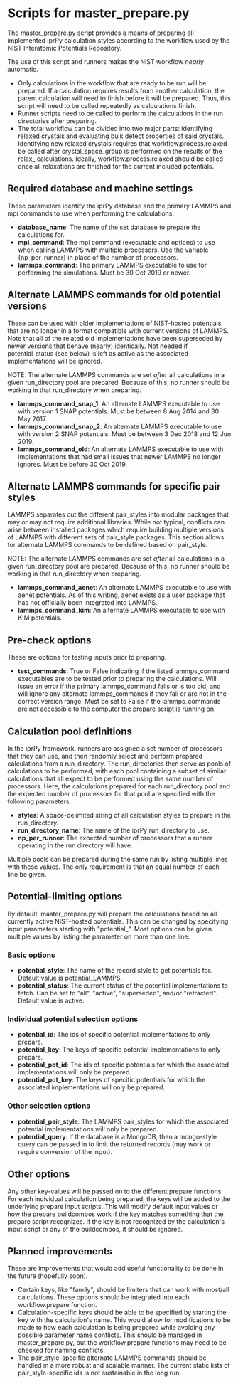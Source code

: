 # Scripts for master_prepare.py

The master_prepare.py script provides a means of preparing all implemented iprPy calculation styles according to the workflow used by the NIST Interatomic Potentials Repository.  

The use of this script and runners makes the NIST workflow *nearly* automatic.

- Only calculations in the workflow that are ready to be run will be prepared.  If a calculation requires results from another calculation, the parent calculation will need to finish before it will be prepared.  Thus, this script will need to be called repeatedly as calculations finish.
- Runner scripts need to be called to perform the calculations in the run directories after preparing.
- The total workflow can be divided into two major parts: identifying relaxed crystals and evaluating bulk defect properties of said crystals.  Identifying new relaxed crystals requires that workflow.process.relaxed be called after crystal_space_group is performed on the results of the relax_ calculations.  Ideally, workflow.process.relaxed should be called once all relaxations are finished for the current included potentials.

## Required database and machine settings

These parameters identify the iprPy database and the primary LAMMPS and mpi commands to use when performing the calculations.

- **database_name**: The name of the set database to prepare the calculations for.
- **mpi_command**: The mpi command (executable and options) to use when calling LAMMPS with multiple processors.  Use the variable {np_per_runner} in place of the number of processors.
- **lammps_command**: The primary LAMMPS executable to use for performing the simulations.  Must be 30 Oct 2019 or newer.

## Alternate LAMMPS commands for old potential versions

These can be used with older implementations of NIST-hosted potentials that are no longer in a format compatible with current versions of LAMMPS.  Note that all of the related old implementations have been superseded by newer versions that behave (nearly) identically. Not needed if potential_status (see below) is left as active as the associated implementations will be ignored.

NOTE: The alternate LAMMPS commands are set *after* all calculations in a given run_directory pool are prepared.  Because of this, no runner should be working in that run_directory when preparing. 

- **lammps_command_snap_1**: An alternate LAMMPS executable to use with version 1 SNAP potentials.  Must be between 8 Aug 2014 and 30 May 2017. 
- **lammps_command_snap_2**: An alternate LAMMPS executable to use with version 2 SNAP potentials.  Must be between 3 Dec 2018 and 12 Jun 2019. 
- **lammps_command_old**: An alternate LAMMPS executable to use with implementations that had small issues that newer LAMMPS no longer ignores.  Must be before 30 Oct 2019.

## Alternate LAMMPS commands for specific pair styles

LAMMPS separates out the different pair_styles into modular packages that may or may not require additional libraries.  While not typical, conflicts can arise between installed packages which require building multiple versions of LAMMPS with different sets of pair_style packages.  This section allows for alternate LAMMPS commands to be defined based on pair_style.

NOTE: The alternate LAMMPS commands are set *after* all calculations in a given run_directory pool are prepared.  Because of this, no runner should be working in that run_directory when preparing. 

- **lammps_command_aenet**: An alternate LAMMPS executable to use with aenet potentials.  As of this writing, aenet exists as a user package that has not officially been integrated into LAMMPS.
- **lammps_command_kim**: An alternate LAMMPS executable to use with KIM potentials. 

## Pre-check options

These are options for testing inputs prior to preparing.

- **test_commands**: True or False indicating if the listed lammps_command executables are to be tested prior to preparing the calculations.  Will issue an error if the primary lammps_command fails or is too old, and will ignore any alternate lammps_commands if they fail or are not in the correct version range.  Must be set to False if the lammps_commands are not accessible to the computer the prepare script is running on.

## Calculation pool definitions

In the iprPy framework, runners are assigned a set number of processors that they can use, and then randomly select and perform prepared calculations from a run_directory.  The run_directories then serve as pools of calculations to be performed, with each pool containing a subset of similar calculations that all expect to be performed using the same number of processors.  Here, the calculations prepared for each run_directory pool and the expected number of processors for that pool are specified with the following parameters.

- **styles**: A space-delimited string of all calculation styles to prepare in the run_directory.
- **run_directory_name**: The name of the iprPy run_directory to use.
- **np_per_runner**: The expected number of processors that a runner operating in the run directory will have.

Multiple pools can be prepared during the same run by listing multiple lines with these values.  The only requirement is that an equal number of each line be given.

## Potential-limiting options

By default, master_prepare.py will prepare the calculations based on all currently active NIST-hosted potentials.  This can be changed by specifying input parameters starting with "potential_".  Most options can be given multiple values by listing the parameter on more than one line.

### Basic options

- **potential_style**: The name of the record style to get potentials for.  Default value is potential_LAMMPS.
- **potential_status**: The current status of the potential implementations to fetch.  Can be set to "all", "active", "superseded", and/or "retracted".  Default value is active.

### Individual potential selection options

- **potential_id**: The ids of specific potential implementations to only prepare.
- **potential_key**: The keys of specific potential implementations to only prepare.
- **potential_pot_id**: The ids of specific potentials for which the associated implementations will only be prepared.
- **potential_pot_key**: The keys of specific potentials for which the associated implementations will only be prepared.

### Other selection options

- **potential_pair_style**: The LAMMPS pair_styles for which the associated potential implementations will only be prepared.
- **potential_query**: If the database is a MongoDB, then a mongo-style query can be passed in to limit the returned records (may work or require conversion of the input).

## Other options

Any other key-values will be passed on to the different prepare functions.  For each individual calculation being prepared, the keys will be added to the underlying prepare input scripts.  This will modify default input values or how the prepare buildcombos work if the key matches something that the prepare script recognizes.  If the key is not recognized by the calculation's input script or any of the buildcombos, it should be ignored. 

## Planned improvements

These are improvements that would add useful functionality to be done in the future (hopefully soon).

- Certain keys, like "family", should be limiters that can work with most/all calculations.  These options should be integrated into each workflow.prepare function.
- Calculation-specific keys should be able to be specified by starting the key with the calculation's name.  This would allow for modifications to be made to how each calculation is being prepared while avoiding any possible parameter name conflicts.  This should be managed in master_prepare.py, but the workflow.prepare functions may need to be checked for naming conflicts.
- The pair_style-specific alternate LAMMPS commands should be handled in a more robust and scalable manner.  The current static lists of pair_style-specific ids is not sustainable in the long run.  